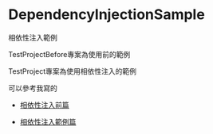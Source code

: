 # DependencyInjectionSample

相依性注入範例

TestProjectBefore專案為使用前的範例

TestProject專案為使用相依性注入的範例

可以參考我寫的

* [相依性注入前篇](https://max-lin.medium.com/%E7%9B%B8%E4%BE%9D%E6%80%A7%E6%B3%A8%E5%85%A5-di-ioc-9a80aa48f68c)

* [相依性注入範例篇](https://max-lin.medium.com/%E7%9B%B8%E4%BE%9D%E6%80%A7%E6%B3%A8%E5%85%A5-di-ioc%E7%AF%84%E4%BE%8B-334570deb7dc)
